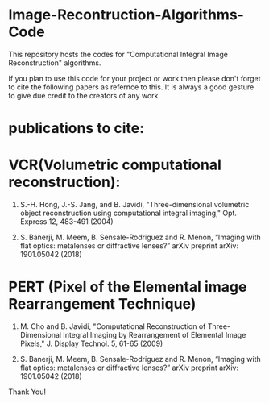 # Image-Recontruction-Algorithms-Code
This repository hosts the codes for "Computational Integral Image Reconstruction" algorithms. 

If you plan to use this code for your project or work then please don't forget to cite the following papers as refernce to this. It is always a good gesture to give due credit to the creators of any work.

publications to cite:
==========================

VCR(Volumetric computational reconstruction):
==============================================
1. S.-H. Hong, J.-S. Jang, and B. Javidi, "Three-dimensional volumetric object reconstruction using computational integral imaging," Opt. Express 12, 483-491 (2004)

2.  S. Banerji, M. Meem, B. Sensale-Rodriguez and R. Menon, “Imaging with flat optics: metalenses or diffractive lenses?” arXiv preprint arXiv: 1901.05042 (2018)

PERT (Pixel of the Elemental image Rearrangement Technique)
=============================================================
1. M. Cho and B. Javidi, "Computational Reconstruction of Three-Dimensional Integral Imaging by Rearrangement of Elemental Image Pixels," J. Display Technol. 5, 61-65 (2009)

2. S. Banerji, M. Meem, B. Sensale-Rodriguez and R. Menon, “Imaging with flat optics: metalenses or diffractive lenses?” arXiv preprint arXiv: 1901.05042 (2018)


Thank You!
